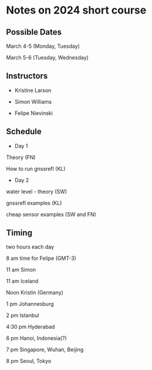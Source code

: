 # Notes on 2024 short course

## Possible Dates

March 4-5 (Monday, Tuesday)

March 5-6 (Tuesday, Wednesday)



## Instructors

- Kristine Larson

- Simon Williams

- Felipe Nievinski

## Schedule

- Day 1

Theory (FN)

How to run gnssrefl (KL)

- Day 2

water level - theory (SW)

gnssrefl examples (KL)

cheap sensor examples (SW and FN)

## Timing

two hours each day

8 am time for Felipe (GMT-3)

11 am Simon 

11 am Iceland

Noon Kristin (Germany)

1 pm Johannesburg

2 pm Istanbul 

4:30 pm Hyderabad 

6 pm Hanoi, Indonesia(?) 

7 pm Singapore, Wuhan, Beijing

8 pm Seoul, Tokyo



